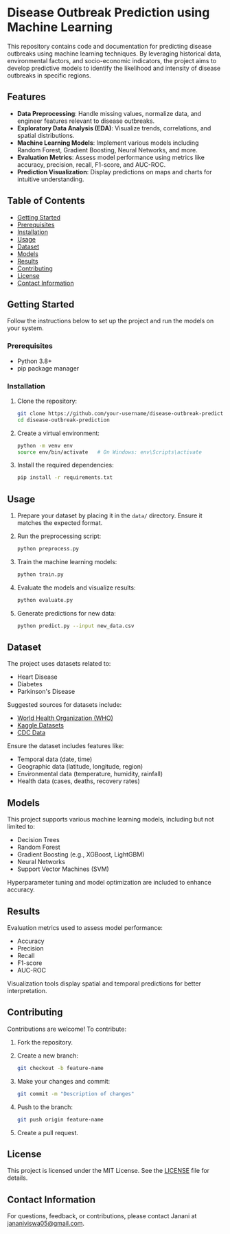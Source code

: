# Disease Outbreak Prediction using Machine Learning

This repository contains code and documentation for predicting disease outbreaks using machine learning techniques. By leveraging historical data, environmental factors, and socio-economic indicators, the project aims to develop predictive models to identify the likelihood and intensity of disease outbreaks in specific regions.

## Features

- **Data Preprocessing**: Handle missing values, normalize data, and engineer features relevant to disease outbreaks.
- **Exploratory Data Analysis (EDA)**: Visualize trends, correlations, and spatial distributions.
- **Machine Learning Models**: Implement various models including Random Forest, Gradient Boosting, Neural Networks, and more.
- **Evaluation Metrics**: Assess model performance using metrics like accuracy, precision, recall, F1-score, and AUC-ROC.
- **Prediction Visualization**: Display predictions on maps and charts for intuitive understanding.

## Table of Contents

- [Getting Started](#getting-started)
- [Prerequisites](#prerequisites)
- [Installation](#installation)
- [Usage](#usage)
- [Dataset](#dataset)
- [Models](#models)
- [Results](#results)
- [Contributing](#contributing)
- [License](#license)
- [Contact Information](#contact-information)

## Getting Started

Follow the instructions below to set up the project and run the models on your system.

### Prerequisites

- Python 3.8+
- pip package manager

### Installation

1. Clone the repository:

   ```bash
   git clone https://github.com/your-username/disease-outbreak-prediction.git
   cd disease-outbreak-prediction
   ```

2. Create a virtual environment:

   ```bash
   python -m venv env
   source env/bin/activate   # On Windows: env\Scripts\activate
   ```

3. Install the required dependencies:

   ```bash
   pip install -r requirements.txt
   ```

## Usage

1. Prepare your dataset by placing it in the `data/` directory. Ensure it matches the expected format.
2. Run the preprocessing script:

   ```bash
   python preprocess.py
   ```

3. Train the machine learning models:

   ```bash
   python train.py
   ```

4. Evaluate the models and visualize results:

   ```bash
   python evaluate.py
   ```

5. Generate predictions for new data:

   ```bash
   python predict.py --input new_data.csv
   ```

## Dataset

The project uses datasets related to:

- Heart Disease
- Diabetes
- Parkinson's Disease

Suggested sources for datasets include:

- [World Health Organization (WHO)](https://www.who.int/data)
- [Kaggle Datasets](https://www.kaggle.com/)
- [CDC Data](https://data.cdc.gov/)

Ensure the dataset includes features like:

- Temporal data (date, time)
- Geographic data (latitude, longitude, region)
- Environmental data (temperature, humidity, rainfall)
- Health data (cases, deaths, recovery rates)

## Models

This project supports various machine learning models, including but not limited to:

- Decision Trees
- Random Forest
- Gradient Boosting (e.g., XGBoost, LightGBM)
- Neural Networks
- Support Vector Machines (SVM)

Hyperparameter tuning and model optimization are included to enhance accuracy.

## Results

Evaluation metrics used to assess model performance:

- Accuracy
- Precision
- Recall
- F1-score
- AUC-ROC

Visualization tools display spatial and temporal predictions for better interpretation.

## Contributing

Contributions are welcome! To contribute:

1. Fork the repository.
2. Create a new branch:

   ```bash
   git checkout -b feature-name
   ```

3. Make your changes and commit:

   ```bash
   git commit -m "Description of changes"
   ```

4. Push to the branch:

   ```bash
   git push origin feature-name
   ```

5. Create a pull request.

## License

This project is licensed under the MIT License. See the [LICENSE](LICENSE) file for details.

## Contact Information

For questions, feedback, or contributions, please contact Janani at jananiviswa05@gmail.com.
